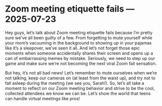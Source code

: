 # Zoom meeting etiquette fails — 2025-07-23

Hey guys, let’s talk about Zoom meeting etiquette fails because I’m pretty sure we’ve all been guilty of a few. From forgetting to mute yourself while your mom’s vacuuming in the background to showing up in your pajamas like it’s a sleepover, we’ve seen it all. And let’s not forget those epic moments when someone accidentally shares their screen and opens up a can of embarrassing memes by mistake. Seriously, we need to step up our game and make sure we’re not becoming the next viral Zoom fail sensation.

But hey, it’s not all bad news! Let’s remember to mute ourselves when we’re not talking, keep our cameras on (at least from the waist up), and try not to fall asleep during the meeting (we see you, Sarah!). So, let’s all take a moment to reflect on our Zoom meeting behavior and strive to be the cool, collected attendees we know we can be. Let’s show the world that teens can handle virtual meetings like pros!